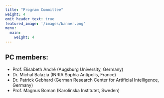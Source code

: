 ```yaml
---
title: "Program Committee"
weight: 4
omit_header_text: true
featured_image: '/images/banner.png'
menu:
  main:
    weight: 4
---
```


## PC members:
- Prof. Elisabeth André (Augsburg University, Germany)
- Dr. Michal Balazia (INRIA Sophia Antipolis, France)
- Dr. Patrick Gebhard (German Research Center for Artificial Intelligence, Germany)
- Prof. Magnus Boman (Karolinska Institutet, Sweden)
